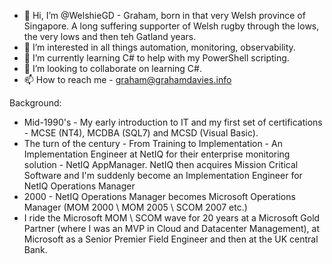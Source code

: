 - 👋 Hi, I’m @WelshieGD - Graham, born in that very Welsh province of Singapore. A long suffering supporter of Welsh rugby through the lows, the very lows and then teh Gatland years. 
- 👀 I’m interested in all things automation, monitoring, observability. 
- 🌱 I’m currently learning C# to help with my PowerShell scripting.
- 💞️ I’m looking to collaborate on learning C#.
- 📫 How to reach me - graham@grahamdavies.info

Background:
- Mid-1990's - My early introduction to IT and my first set of certifications - MCSE (NT4), MCDBA (SQL7) and MCSD (Visual Basic).
- The turn of the century - From Training to Implementation - An Implementation Engineer at NetIQ for their enterprise monitoring solution - NetIQ AppManager. NetIQ then acquires Mission Critical Software and I'm suddenly become an Implementation Engineer for NetIQ Operations Manager
- 2000 - NetIQ Operations Manager becomes Microsoft Operations Manager (MOM 2000 \ MOM 2005 \ SCOM 2007 etc.)
- I ride the Microsoft MOM \ SCOM wave for 20 years at a Microsoft Gold Partner (where I was an MVP in Cloud and Datacenter Management), at Microsoft as a Senior Premier Field Engineer and then at the UK central Bank. 

<!---
WelshieGD/WelshieGD is a ✨ special ✨ repository because its `README.md` (this file) appears on your GitHub profile.
You can click the Preview link to take a look at your changes.
--->
